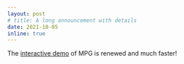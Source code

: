 ```yaml
---
layout: post
# title: A long announcement with details
date: 2021-10-05
inline: true
---
```


The [interactive demo](http://foodai.cs.rutgers.edu:2021/) of MPG is renewed and much faster!